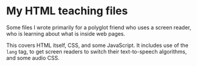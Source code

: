 My HTML teaching files
======================

Some files I wrote primarily for a polyglot friend who uses a
screen reader, who is learning about what is inside web pages.

This covers HTML itself, CSS, and some JavaScript.  It includes use of
the `lang` tag, to get screen readers to switch their text-to-speech
algorithms, and some audio CSS.
